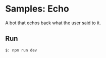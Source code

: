 # Samples: Echo

A bot that echos back what the user said to it.

## Run

```bash
$: npm run dev
```
